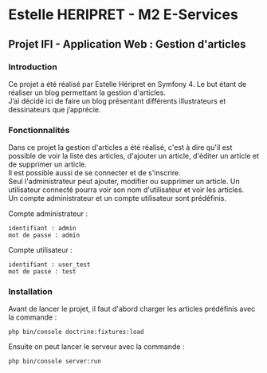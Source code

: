 # Estelle HERIPRET - M2 E-Services

## Projet IFI - Application Web : Gestion d'articles

### Introduction
Ce projet a été réalisé par Estelle Héripret en Symfony 4.
Le but étant de réaliser un blog permettant la gestion d'articles.  
J’ai décidé ici de faire un blog présentant différents illustrateurs et dessinateurs que j’apprécie.
### Fonctionnalités
Dans ce projet la gestion d'articles a été réalisé, c'est à dire qu'il est possible
de voir la liste des articles, d'ajouter un article, d'éditer un article et de supprimer un article.    
Il est possible aussi de se connecter et de s'inscrire.  
Seul l'administrateur peut ajouter, modifier ou supprimer un article.
Un utilisateur connecté pourra voir son nom d'utilisateur et voir les articles.  
Un compte administrateur et un compte utilisateur sont prédéfinis.

Compte administrateur : 
    
    identifiant : admin
    mot de passe : admin
    
Compte utilisateur :

    identifiant : user_test
    mot de passe : test
    
    
### Installation
Avant de lancer le projet, il faut d'abord charger les articles 
prédéfinis avec la commande : 

    php bin/console doctrine:fixtures:load   
    
Ensuite on peut lancer le serveur avec la commande : 

    php bin/console server:run      

        
